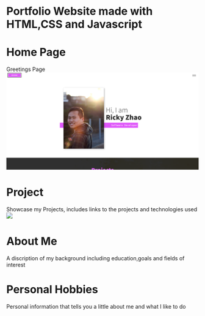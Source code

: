 # Portfolio Website made with HTML,CSS and Javascript

# Home Page
Greetings Page 
![](images/Homepage.png)


# Project
Showcase my Projects, includes links to the projects and technologies used
![](images/project.png)


# About Me
A discription of my background including education,goals and fields of interest
# Personal Hobbies
Personal information that tells you a little about me and what I like to do
